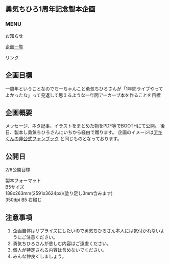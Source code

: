 ## 勇気ちひろ1周年記念製本企画

### MENU

お知らせ  

[企画一覧](https://kkumt93.github.io/Chihiro_1stAnni/Event_List)  

リンク

## 企画目標
一周年ということなのでちーちゃんこと勇気ちひろさんが「1年間ライブやってよかったな」って見返して思えるような一年間アーカーブ本を作ることを目標

## 企画概要
メッセージ、ネタ記事、イラストをまとめた物をPDF等でBOOTHにて公開。
後日、製本し勇気ちひろさんにいちから経由で贈ります。
企画のイメージは[アキくんの非公式ファンブック](https://suzuyaakiseitan.booth.pm/items/1114927)
と同じものとなっております。

## 公開日
2/8公開目標

製本フォーマット  
B5サイズ  
188x263mm(2591x3624px)(塗り足し3mm含みます)  
350dpi  B5 右綴じ

## 注意事項
1. 企画自体はサプライズにしたいので勇気ちひろさん本人には気付かれないようにご注意ください。
2. 勇気ちひろさんが悲しむ内容はご遠慮ください。
3. 個人が特定される内容は含めないでください。
4. みんな仲良くしましょう。